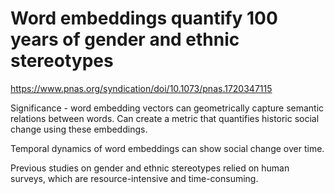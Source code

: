 # Word embeddings quantify 100 years of gender and ethnic stereotypes

https://www.pnas.org/syndication/doi/10.1073/pnas.1720347115

Significance - word embedding vectors can geometrically capture semantic relations between words. Can create a metric that quantifies historic social change using these embeddings.

Temporal dynamics of word embeddings can show social change over time.

Previous studies on gender and ethnic stereotypes relied on human surveys, which are resource-intensive and time-consuming.
